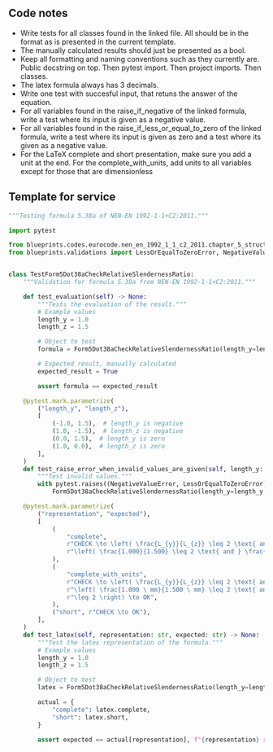 ## Code notes

- Write tests for all classes found in the linked file. All should be in the format as is presented in the current template. 
- The manually calculated results should just be presented as a bool. 
- Keep all formatting and naming conventions such as they currently are. Public docstring on top. Then pytest import. Then project imports. Then classes.
- The latex formula always has 3 decimals. 
- Write one test with succesful input, that retuns the answer of the equation. 
- For all variables found in the raise_if_negative of the linked formula, write a test where its input is given as a negative value.
- For all variables found in the raise_if_less_or_equal_to_zero of the linked formula, write a test where its input is given as zero and a test where its given as a negative value.
- For the LaTeX complete and short presentation, make sure you add a unit at the end. For the complete_with_units, add units to all variables except for those that are dimensionless

## Template for service

```python
"""Testing formula 5.38a of NEN-EN 1992-1-1+C2:2011."""

import pytest

from blueprints.codes.eurocode.nen_en_1992_1_1_c2_2011.chapter_5_structural_analysis.formula_5_38a import Form5Dot38aCheckRelativeSlendernessRatio
from blueprints.validations import LessOrEqualToZeroError, NegativeValueError


class TestForm5Dot38aCheckRelativeSlendernessRatio:
    """Validation for formula 5.38a from NEN-EN 1992-1-1+C2:2011."""

    def test_evaluation(self) -> None:
        """Tests the evaluation of the result."""
        # Example values
        length_y = 1.0
        length_z = 1.5

        # Object to test
        formula = Form5Dot38aCheckRelativeSlendernessRatio(length_y=length_y, length_z=length_z)

        # Expected result, manually calculated
        expected_result = True

        assert formula == expected_result

    @pytest.mark.parametrize(
        ("length_y", "length_z"),
        [
            (-1.0, 1.5),  # length_y is negative
            (1.0, -1.5),  # length_z is negative
            (0.0, 1.5),  # length_y is zero
            (1.0, 0.0),  # length_z is zero
        ],
    )
    def test_raise_error_when_invalid_values_are_given(self, length_y: float, length_z: float) -> None:
        """Test invalid values."""
        with pytest.raises((NegativeValueError, LessOrEqualToZeroError)):
            Form5Dot38aCheckRelativeSlendernessRatio(length_y=length_y, length_z=length_z)

    @pytest.mark.parametrize(
        ("representation", "expected"),
        [
            (
                "complete",
                r"CHECK \to \left( \frac{L_{y}}{L_{z}} \leq 2 \text{ and } \frac{L_{z}}{L_{y}} \leq 2 \right) \to "
                r"\left( \frac{1.000}{1.500} \leq 2 \text{ and } \frac{1.500}{1.000} \leq 2 \right) \to OK",
            ),
            (
                "complete_with_units",
                r"CHECK \to \left( \frac{L_{y}}{L_{z}} \leq 2 \text{ and } \frac{L_{z}}{L_{y}} \leq 2 \right) \to "
                r"\left( \frac{1.000 \ mm}{1.500 \ mm} \leq 2 \text{ and } \frac{1.500 \ mm}{1.000 \ mm} "
                r"\leq 2 \right) \to OK",
            ),
            ("short", r"CHECK \to OK"),
        ],
    )
    def test_latex(self, representation: str, expected: str) -> None:
        """Test the latex representation of the formula."""
        # Example values
        length_y = 1.0
        length_z = 1.5

        # Object to test
        latex = Form5Dot38aCheckRelativeSlendernessRatio(length_y=length_y, length_z=length_z).latex()

        actual = {
            "complete": latex.complete,
            "short": latex.short,
        }

        assert expected == actual[representation], f"{representation} representation failed."

```